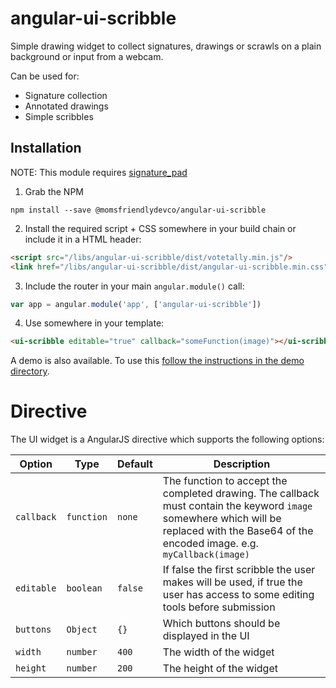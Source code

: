 angular-ui-scribble
===================
Simple drawing widget to collect signatures, drawings or scrawls on a plain background or input from a webcam.

Can be used for:

* Signature collection
* Annotated drawings
* Simple scribbles


Installation
------------
NOTE: This module requires [signature_pad](https://github.com/szimek/signature_pad)

1. Grab the NPM

```shell
npm install --save @momsfriendlydevco/angular-ui-scribble
```


2. Install the required script + CSS somewhere in your build chain or include it in a HTML header:

```html
<script src="/libs/angular-ui-scribble/dist/votetally.min.js"/>
<link href="/libs/angular-ui-scribble/dist/angular-ui-scribble.min.css" rel="stylesheet" type="text/css"/>
```


3. Include the router in your main `angular.module()` call:

```javascript
var app = angular.module('app', ['angular-ui-scribble'])
```


4. Use somewhere in your template:

```html
<ui-scribble editable="true" callback="someFunction(image)"></ui-scribble>
```


A demo is also available. To use this [follow the instructions in the demo directory](./demo/README.md).


Directive
=========
The UI widget is a AngularJS directive which supports the following options:

| Option     | Type       | Default            | Description                                                                                                    |
|------------|------------|--------------------|----------------------------------------------------------------------------------------------------------------|
| `callback` | `function` | `none`             | The function to accept the completed drawing. The callback must contain the keyword `image` somewhere which will be replaced with the Base64 of the encoded image. e.g. `myCallback(image)` |
| `editable` | `boolean`  | `false`            | If false the first scribble the user makes will be used, if true the user has access to some editing tools before submission |
| `buttons`  | `Object`   | `{}`               | Which buttons should be displayed in the UI                                                                    |
| `width`    | `number`   | `400`              | The width of the widget                                                                                        |
| `height`   | `number`   | `200`              | The height of the widget                                                                                       |
